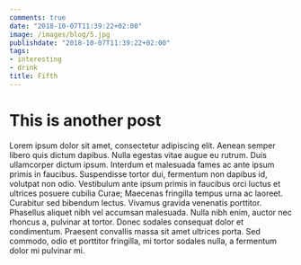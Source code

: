 ```yaml
---
comments: true
date: "2018-10-07T11:39:22+02:00"
image: /images/blog/5.jpg
publishdate: "2018-10-07T11:39:22+02:00"
tags:
- interesting
- drink
title: Fifth
---
```

# This is another post
Lorem ipsum dolor sit amet, consectetur adipiscing elit. Aenean semper libero quis dictum dapibus. Nulla egestas vitae augue eu rutrum. Duis ullamcorper dictum ipsum. Interdum et malesuada fames ac ante ipsum primis in faucibus. Suspendisse tortor dui, fermentum non dapibus id, volutpat non odio. Vestibulum ante ipsum primis in faucibus orci luctus et ultrices posuere cubilia Curae; Maecenas fringilla tempus urna ac laoreet. Curabitur sed bibendum lectus. Vivamus gravida venenatis porttitor. Phasellus aliquet nibh vel accumsan malesuada. Nulla nibh enim, auctor nec rhoncus a, pulvinar at tortor. Donec sodales consequat dolor et condimentum. Praesent convallis massa sit amet ultrices porta. Sed commodo, odio et porttitor fringilla, mi tortor sodales nulla, a fermentum dolor mi pulvinar mi. 
